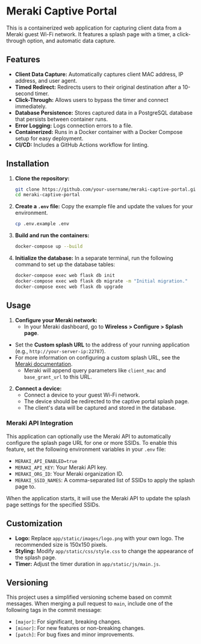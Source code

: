 # Meraki Captive Portal

This is a containerized web application for capturing client data from a Meraki guest Wi-Fi network. It features a splash page with a timer, a click-through option, and automatic data capture.

## Features

-   **Client Data Capture:** Automatically captures client MAC address, IP address, and user agent.
-   **Timed Redirect:** Redirects users to their original destination after a 10-second timer.
-   **Click-Through:** Allows users to bypass the timer and connect immediately.
-   **Database Persistence:** Stores captured data in a PostgreSQL database that persists between container runs.
-   **Error Logging:** Logs connection errors to a file.
-   **Containerized:** Runs in a Docker container with a Docker Compose setup for easy deployment.
-   **CI/CD:** Includes a GitHub Actions workflow for linting.

## Installation

1.  **Clone the repository:**
    ```bash
    git clone https://github.com/your-username/meraki-captive-portal.git
    cd meraki-captive-portal
    ```
2.  **Create a `.env` file:**
    Copy the example file and update the values for your environment.
    ```bash
    cp .env.example .env
    ```
3.  **Build and run the containers:**
    ```bash
    docker-compose up --build
    ```
4.  **Initialize the database:**
    In a separate terminal, run the following command to set up the database tables:
    ```bash
    docker-compose exec web flask db init
    docker-compose exec web flask db migrate -m "Initial migration."
    docker-compose exec web flask db upgrade
    ```

## Usage

1.  **Configure your Meraki network:**
    -   In your Meraki dashboard, go to **Wireless > Configure > Splash page**.
-   Set the **Custom splash URL** to the address of your running application (e.g., `http://your-server-ip:22787`).
-   For more information on configuring a custom splash URL, see the [Meraki documentation](https://documentation.meraki.com/MR/Splash_Page/Configuring_a_Custom-Hosted_Splash_Page).
    -   Meraki will append query parameters like `client_mac` and `base_grant_url` to this URL.
2.  **Connect a device:**
    -   Connect a device to your guest Wi-Fi network.
    -   The device should be redirected to the captive portal splash page.
    -   The client's data will be captured and stored in the database.

### Meraki API Integration

This application can optionally use the Meraki API to automatically configure the splash page URL for one or more SSIDs. To enable this feature, set the following environment variables in your `.env` file:

-   `MERAKI_API_ENABLED=true`
-   `MERAKI_API_KEY`: Your Meraki API key.
-   `MERAKI_ORG_ID`: Your Meraki organization ID.
-   `MERAKI_SSID_NAMES`: A comma-separated list of SSIDs to apply the splash page to.

When the application starts, it will use the Meraki API to update the splash page settings for the specified SSIDs.

## Customization

-   **Logo:** Replace `app/static/images/logo.png` with your own logo. The recommended size is 150x150 pixels.
-   **Styling:** Modify `app/static/css/style.css` to change the appearance of the splash page.
-   **Timer:** Adjust the timer duration in `app/static/js/main.js`.

## Versioning

This project uses a simplified versioning scheme based on commit messages. When merging a pull request to `main`, include one of the following tags in the commit message:

-   `[major]`: For significant, breaking changes.
-   `[minor]`: For new features or non-breaking changes.
-   `[patch]`: For bug fixes and minor improvements.
